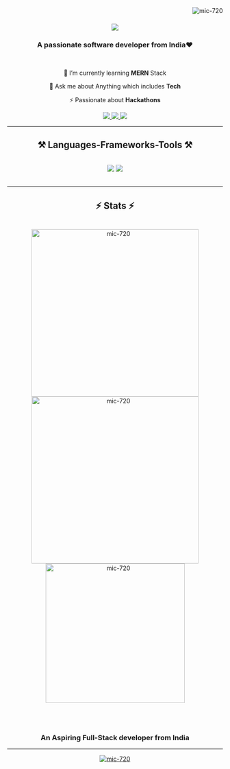 <img align="right" src="https://komarev.com/ghpvc/?username=mic-720&label=Profile%20views&color=0e75b6&style=flat" alt="mic-720" />

<h1 align="center">
    <img src="https://readme-typing-svg.herokuapp.com/?font=Righteous&size=35&center=true&vCenter=true&width=500&height=70&duration=4000&lines=Hi+There!+👋;+I'm+Satyam+Kumar;" />
</h1>

<h3 align="center">A passionate software developer from India❤️</h3>

<br/>

<div align="center">
 
🌱 I’m currently learning **MERN** Stack

💬  Ask me about Anything which includes **Tech**

⚡    Passionate about **Hackathons**








 </div>
 
<div align="center"> 
  <a href="mailto:satyamksvc@gmail.com">
    <img src="https://img.shields.io/badge/Gmail-333333?style=for-the-badge&logo=gmail&logoColor=red" />
  </a>
  <a href="https://www.linkedin.com/in/satyamkumar1018" target="_blank">
    <img src="https://img.shields.io/badge/LinkedIn-0077B5?style=for-the-badge&logo=linkedin&logoColor=white" target="_blank" />
  </a>
  <a href="https://drive.google.com/file/d/1vUddm2YyPNrsyhisTqtbvs7Os05bUoJK/view?usp=drive_link" target="_blank">
     <img src="https://img.shields.io/badge/Portfolio-FF5722?style=for-the-badge&logo=todoist&logoColor=white" target="_blank" /> <!-- sqlite, safari, google-chrome are other good icon options -->
  </a>
    
</div>

 <hr/>
 
<h2 align="center">⚒️ Languages-Frameworks-Tools ⚒️</h2>
<br/>
<div align="center">
    <img src="https://skillicons.dev/icons?i=java,html,css,git,bootstrap,javascript" />
    <img src="https://skillicons.dev/icons?i=nodejs,express,tailwind,mysql,mongodb" /><br>
</div>

<br/>
<hr/>



<h2 align="center">⚡ Stats ⚡</h2>
<br>
<div align=center>
  <img width=390 src="https://github-readme-streak-stats.herokuapp.com/?user=mic-720&count_private=true&theme=react&border_radius=10" alt="mic-720" />
  <img width=390 src="https://github-readme-stats.vercel.app/api?username=mic-720&count_private=true&show_icons=true&theme=react&rank_icon=github&border_radius=10" alt="mic-720" />
  <br/>
  <img width=325 align="center" src="https://github-readme-stats.vercel.app/api/top-langs?username=mic-720&&hide=HTML&langs_count=8&layout=compact&theme=react&border_radius=10&size_weight=0.5&count_weight=0.5&exclude_repo=github-readme-stats" alt="mic-720" />
</div>

<br/><br/>
<h3 align="center">An Aspiring Full-Stack developer from India</h3>


<hr/>
<div align="center">
    <p align="center"> <a href="https://github.com/ryo-ma/github-profile-trophy"><img src="https://github-profile-trophy.vercel.app/?username=mic-720" alt="mic-720" /></a> </p>
</div>
<br/>

